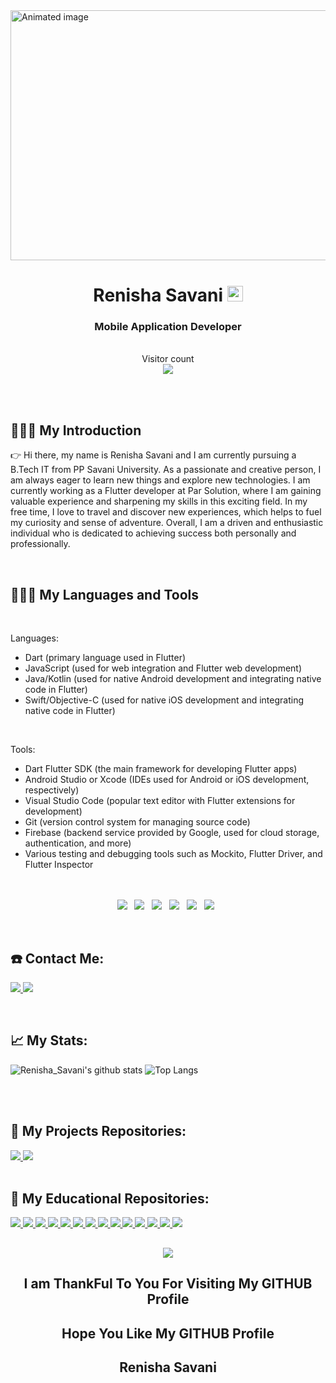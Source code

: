 <img src="https://media.giphy.com/media/xTiTnxpQ3ghPiB2Hp6/giphy.gif" alt="Animated image" width="4500" height="400">

<h1 align="center">Renisha Savani     <img src="https://media.giphy.com/media/hvRJCLFzcasrR4ia7z/giphy.gif" width="25px"></h1>
<h3 align="center">Mobile Application Developer</h3>

<div align="center">

<p align="center"> 
  <br>
  Visitor count<br>
  
  <img src="https://profile-counter.glitch.me/renishaasavani/count.svg" />
</p>
</p>
</div>
<br >
<br />


## 👨🏻‍💻 My Introduction

👉
 Hi there, my name is Renisha Savani and I am currently pursuing a B.Tech IT from PP Savani University. As a passionate and creative person, I am always eager to learn new things and explore new technologies. I am currently working as a Flutter developer at Par Solution, where I am gaining valuable experience and sharpening my skills in this exciting field. In my free time, I love to travel and discover new experiences, which helps to fuel my curiosity and sense of adventure. Overall, I am a driven and enthusiastic individual who is dedicated to achieving success both personally and professionally.

<br>


## 👨🏻‍💻 My Languages and Tools
<br>

Languages:

<ul>
  <li>Dart (primary language used in Flutter)</li>
  <li>JavaScript (used for web integration and Flutter web development)</li>
  <li>Java/Kotlin (used for native Android development and integrating native code in Flutter)</li>
  <li>Swift/Objective-C (used for native iOS development and integrating native code in Flutter)</li>
</ul>
<br>

Tools:

<ul>
  <li>Dart Flutter SDK (the main framework for developing Flutter apps)</li>
  <li>Android Studio or Xcode (IDEs used for Android or iOS development, respectively)</li>
  <li>Visual Studio Code (popular text editor with Flutter extensions for development)</li>
  <li>Git (version control system for managing source code)</li>
  <li>Firebase (backend service provided by Google, used for cloud storage, authentication, and more)</li>
  <li>Various testing and debugging tools such as Mockito, Flutter Driver, and Flutter Inspector</li>
</ul>



<p align="center">
 <br/>
<br/>
<img src="https://img.shields.io/badge/OS-Windows%2010-informational?style=for-the-badge&logo=windows&logoColor=white" />&nbsp;&nbsp;
<img src="https://img.shields.io/badge/Kali-linux%20-informational?style=for-the-badge&logo=linux&logoColor=white" />&nbsp;&nbsp;
<img src="https://img.shields.io/badge/Android%2010-informational?style=for-the-badge&logo=Android&logoColor=white" />&nbsp;&nbsp;  
<img src="https://img.shields.io/badge/Browser-Chrome-blue?style=for-the-badge&logo=google-chrome&logoColor=white" />&nbsp;&nbsp;
<img src="https://img.shields.io/badge/Browser-epic%20-informational?style=for-the-badge&logo=google-chrome&&logoColor=white" />&nbsp;&nbsp;
<img src="https://img.shields.io/badge/Editor-VSCode-blue?style=for-the-badge&logo=visual-studio-code&logoColor=white" />&nbsp;&nbsp;
</p>

<p>&nbsp;</p>

## ☎️ Contact Me:
<!-- <p align="center"> -->
<a href="https://bit.ly/renishasavani_linkedin">
  <img src="https://img.shields.io/badge/Linkedin-blue?style=flat&logo=linkedin&labelColor=blue">
</a>
<a href="mailto:renishasavani@gmail.com?subject=Hello%20Dhruv,%20From%20Github">
  <img src="https://img.shields.io/badge/-Gmail-%23db483b?style=flat&logo=Gmail&labelColor=red&logoColor=white">
</a>
<!-- </p> -->

<p>&nbsp;</p>

## 📈 My Stats: 

![Renisha_Savani's github stats](https://github-readme-stats.vercel.app/api?username=renishaasavani&count_private=true&show_icons=true&hide=issues,contribs&bg_color=20232a&title_color=ffffff&text_color=ffffff&icon_color=ffffff)
![Top Langs](https://github-readme-stats.vercel.app/api/top-langs/?username=renishaasavani&layout=compact&bg_color=20232a&title_color=ffffff&text_color=ffffff)


<br>
<br>


## 🚀 My Projects Repositories:

  <a href="https://github.com/renishaasavani/Jewellery_Website">
    <img src="https://github-readme-stats.vercel.app/api/pin/?username=renishaasavani&repo=Jewellery_Website&bg_color=0d1117&title_color=ffffff&text_color=c9d1d9&icon_color=91c11e" />
  </a>

  <a href="https://github.com/renishaasavani/RFID-Door-Lock-System">
    <img src="https://github-readme-stats.vercel.app/api/pin/?username=renishaasavani&repo=RFID-Door-Lock-System&bg_color=0d1117&title_color=ffffff&text_color=c9d1d9&icon_color=91c11e" />
  </a>
  
<br>
<br>
  
## 🚀 My Educational Repositories:

<a href="https://github.com/renishaasavani/AI-PRACTICAL">
    <img src="https://github-readme-stats.vercel.app/api/pin/?username=renishaasavani&repo=AI-PRACTICAL&bg_color=0d1117&title_color=ffffff&text_color=c9d1d9&icon_color=91c11e" />
  </a>

<a href="https://github.com/renishaasavani/DAA-PRACTICAL">
    <img src="https://github-readme-stats.vercel.app/api/pin/?username=renishaasavani&repo=DAA-PRACTICAL&bg_color=0d1117&title_color=ffffff&text_color=c9d1d9&icon_color=91c11e" />
  </a>

<a href="https://github.com/renishaasavani/DWDM-PRACTICAL">
    <img src="https://github-readme-stats.vercel.app/api/pin/?username=renishaasavani&repo=DWDM-PRACTICAL&bg_color=0d1117&title_color=ffffff&text_color=c9d1d9&icon_color=91c11e" />
  </a>

<a href="https://github.com/renishaasavani/ML-PRACTICAL">
    <img src="https://github-readme-stats.vercel.app/api/pin/?username=renishaasavani&repo=ML-PRACTICAL&bg_color=0d1117&title_color=ffffff&text_color=c9d1d9&icon_color=91c11e" />
  </a>

<a href="https://github.com/renishaasavani/STQA-PRACTICAL">
    <img src="https://github-readme-stats.vercel.app/api/pin/?username=renishaasavani&repo=STQA-PRACTICAL&bg_color=0d1117&title_color=ffffff&text_color=c9d1d9&icon_color=91c11e" />
  </a>

<a href="https://github.com/renishaasavani/IOT-PRACTICAL">
    <img src="https://github-readme-stats.vercel.app/api/pin/?username=renishaasavani&repo=IOT-PRACTICAL&bg_color=0d1117&title_color=ffffff&text_color=c9d1d9&icon_color=91c11e" />
  </a>

<a href="https://github.com/renishaasavani/CCA-PRACTICAL">
    <img src="https://github-readme-stats.vercel.app/api/pin/?username=renishaasavani&repo=CCA-PRACTICAL&bg_color=0d1117&title_color=ffffff&text_color=c9d1d9&icon_color=91c11e" />
  </a>

<a href="https://github.com/renishaasavani/DS-PRACTICAL">
    <img src="https://github-readme-stats.vercel.app/api/pin/?username=renishaasavani&repo=DS-PRACTICAL&bg_color=0d1117&title_color=ffffff&text_color=c9d1d9&icon_color=91c11e" />
  </a>

<a href="https://github.com/renishaasavani/CN-PRACTICAL">
    <img src="https://github-readme-stats.vercel.app/api/pin/?username=renishaasavani&repo=CN-PRACTICAL&bg_color=0d1117&title_color=ffffff&text_color=c9d1d9&icon_color=91c11e" />
  </a>

<a href="https://github.com/renishaasavani/AJ-PRACTICAL">
    <img src="https://github-readme-stats.vercel.app/api/pin/?username=renishaasavani&repo=AJ-PRACTICAL&bg_color=0d1117&title_color=ffffff&text_color=c9d1d9&icon_color=91c11e" />
  </a>

<a href="https://github.com/renishaasavani/CG-PRACTICAL">
    <img src="https://github-readme-stats.vercel.app/api/pin/?username=renishaasavani&repo=CG-PRACTICAL&bg_color=0d1117&title_color=ffffff&text_color=c9d1d9&icon_color=91c11e" />
  </a>

<a href="https://github.com/renishaasavani/PHP-PRACTICAL">
    <img src="https://github-readme-stats.vercel.app/api/pin/?username=renishaasavani&repo=PHP-PRACTICAL&bg_color=0d1117&title_color=ffffff&text_color=c9d1d9&icon_color=91c11e" />
  </a>

<a href="https://github.com/renishaasavani/CO-PRACTICAL">
    <img src="https://github-readme-stats.vercel.app/api/pin/?username=renishaasavani&repo=CO-PRACTICAL&bg_color=0d1117&title_color=ffffff&text_color=c9d1d9&icon_color=91c11e" />
  </a>

<a href="https://github.com/renishaasavani/FLUTTER_WIDGETSL">
    <img src="https://github-readme-stats.vercel.app/api/pin/?username=renishaasavani&repo=FLUTTER_WIDGETS&bg_color=0d1117&title_color=ffffff&text_color=c9d1d9&icon_color=91c11e" />
  </a>

 
##
<p align="center">
 <img src="https://totallyadd.com/wp-content/uploads/2017/08/giphy.gif"> 
 <h2 align="center">I am ThankFul To You For Visiting My GITHUB Profile</h2>
  <h2 align="center">Hope You Like My GITHUB Profile</h2>
 <h2 align="center"> Renisha Savani </h2>
</p>





